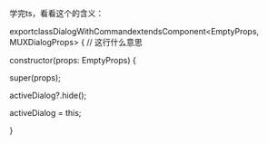 学完ts，看看这个的含义：


exportclassDialogWithCommandextendsComponent<EmptyProps, MUXDialogProps> { // 这行什么意思

constructor(props: EmptyProps) {

super(props);

activeDialog?.hide();

activeDialog = this;

  }
